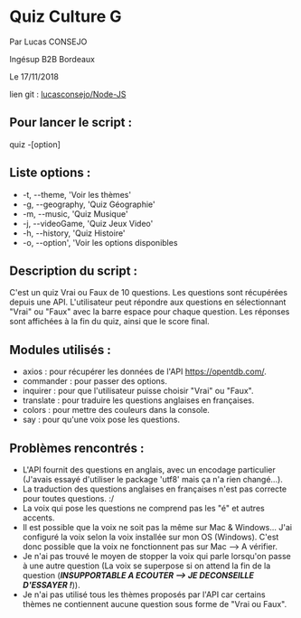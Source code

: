 # Quiz Culture G

Par Lucas CONSEJO

Ingésup B2B Bordeaux

Le 17/11/2018

lien git : [lucasconsejo/Node-JS](https://github.com/lucasconsejo/Node-JS)


## Pour lancer le script : 

quiz -[option]

## Liste options : 
* -t, --theme, 'Voir les thèmes'
* -g, --geography, 'Quiz Géographie'
* -m, --music, 'Quiz Musique'
* -j, --videoGame, 'Quiz Jeux Video'
* -h, --history, 'Quiz Histoire'
* -o, --option', 'Voir les options disponibles

## Description du script :

C'est un quiz Vrai ou Faux de 10 questions. Les questions sont récupérées depuis une API.
L'utilisateur peut répondre aux questions en sélectionnant "Vrai" ou "Faux" avec la barre espace pour chaque question. 
Les réponses sont affichées à la fin du quiz, ainsi que le score final.

## Modules utilisés :
- axios : pour récupérer les données de l'API https://opentdb.com/.
- commander : pour passer des options.
- inquirer : pour que l'utilisateur puisse choisir "Vrai" ou "Faux".
- translate : pour traduire les questions anglaises en françaises.
- colors : pour mettre des couleurs dans la console.
- say : pour qu'une voix pose les questions.

## Problèmes rencontrés :
- L'API fournit des questions en anglais, avec un encodage particulier (J'avais essayé d'utiliser le package 'utf8' mais ça n'a rien changé...).
- La traduction des questions anglaises en françaises n'est pas correcte pour toutes questions. :/
- La voix qui pose les questions ne comprend pas les "é" et autres accents.
- Il est possible que la voix ne soit pas la même sur Mac & Windows... J'ai configuré la voix selon la voix installée sur mon OS (Windows).
C'est donc possible que la voix ne fonctionnent pas sur Mac --> A vérifier.
- Je n'ai pas trouvé le moyen de stopper la voix qui parle lorsqu'on passe à une autre question (La voix se superpose si on attend la fin de la question (**_INSUPPORTABLE A ECOUTER --> JE DECONSEILLE D'ESSAYER !_**)).
- Je n'ai pas utilisé tous les thèmes proposés par l'API car certains thèmes ne contiennent aucune question sous forme de "Vrai ou Faux".
